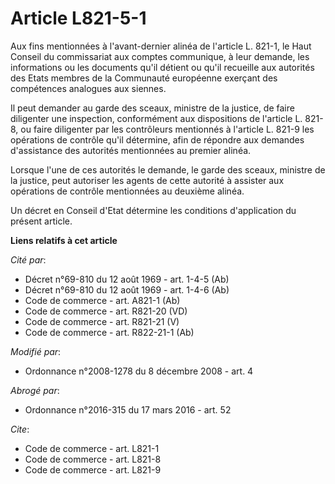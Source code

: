 # Article L821-5-1

Aux fins mentionnées à l'avant-dernier alinéa de l'article L. 821-1, le Haut Conseil du commissariat aux comptes communique,
à leur demande, les informations ou les documents qu'il détient ou qu'il recueille aux autorités des Etats membres de la
Communauté européenne exerçant des compétences analogues aux siennes. 

Il peut demander au garde des sceaux, ministre de la justice, de faire diligenter une inspection, conformément aux
dispositions de l'article L. 821-8, ou faire diligenter par les contrôleurs mentionnés à l'article L. 821-9 les opérations de
contrôle qu'il détermine, afin de répondre aux demandes d'assistance des autorités mentionnées au premier alinéa. 

Lorsque l'une de ces autorités le demande, le garde des sceaux, ministre de la justice, peut autoriser les agents de cette
autorité à assister aux opérations de contrôle mentionnées au deuxième alinéa. 

Un décret en Conseil d'Etat détermine les conditions d'application du présent article.

**Liens relatifs à cet article**

_Cité par_:

  - Décret n°69-810 du 12 août 1969 - art. 1-4-5 (Ab)
  - Décret n°69-810 du 12 août 1969 - art. 1-4-6 (Ab)
  - Code de commerce - art. A821-1 (Ab)
  - Code de commerce - art. R821-20 (VD)
  - Code de commerce - art. R821-21 (V)
  - Code de commerce - art. R822-21-1 (Ab)

_Modifié par_:

  - Ordonnance n°2008-1278  du 8 décembre 2008 - art. 4

_Abrogé par_:

  - Ordonnance n°2016-315 du 17 mars 2016 - art. 52

_Cite_:

  - Code de commerce - art. L821-1
  - Code de commerce - art. L821-8
  - Code de commerce - art. L821-9
